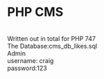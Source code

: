 <h1>PHP CMS</h1><br />
Written out in total for PHP 747<br />
The Database:cms_db_likes.sql<br />
Admin<br />
username: craig<br />
password:123<br />
